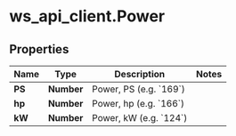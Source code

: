# ws_api_client.Power

## Properties
Name | Type | Description | Notes
------------ | ------------- | ------------- | -------------
**PS** | **Number** | Power, PS (e.g. &#x60;169&#x60;) | 
**hp** | **Number** | Power, hp (e.g. &#x60;166&#x60;) | 
**kW** | **Number** | Power, kW (e.g. &#x60;124&#x60;) | 


